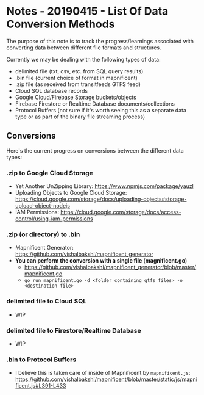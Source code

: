 # Notes - 20190415 - List Of Data Conversion Methods

The purpose of this note is to track the progress/learnings associated with converting data between different file formats and structures.

Currently we may be dealing with the following types of data:

  - delimited file (txt, csv, etc. from SQL query results)
  - .bin file (current choice of format in mapnificent)
  - .zip file (as received from transitfeeds GTFS feed)
  - Cloud SQL database records
  - Google Cloud/Firebase Storage buckets/objects
  - Firebase Firestore or Realtime Database documents/collections
  - Protocol Buffers (not sure if it's worth seeing this as a separate data type or as part of the binary file streaming process)
  
## Conversions
  
Here's the current progress on conversions between the different data types:
  
### .zip to Google Cloud Storage
  - Yet Another UnZipping Library: https://www.npmjs.com/package/yauzl
  - Uploading Objects to Google Cloud Storage: https://cloud.google.com/storage/docs/uploading-objects#storage-upload-object-nodejs
  - IAM Permissions: https://cloud.google.com/storage/docs/access-control/using-iam-permissions
      
### .zip (or directory) to .bin
  - Mapnificent Generator: https://github.com/vishalbakshi/mapnificent_generator
  - **You can perform the conversion with a single file (magnificent.go)**
    - https://github.com/vishalbakshi/mapnificent_generator/blob/master/mapnificent.go
    - `go run mapnificent.go -d <folder containing gtfs files> -o <destination file>`

### delimited file to Cloud SQL
  - WIP


### delimited file to Firestore/Realtime Database
  - WIP
  
### .bin to Protocol Buffers
  - I believe this is taken care of inside of Mapnificent by `mapnificent.js`: https://github.com/vishalbakshi/mapnificent/blob/master/static/js/mapnificent.js#L391-L433
